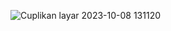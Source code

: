 ![Cuplikan layar 2023-10-08 131120](https://github.com/Diska404/Lab2Web/assets/115615910/668b10e9-6a59-4b76-abb8-cf834cd04869)

